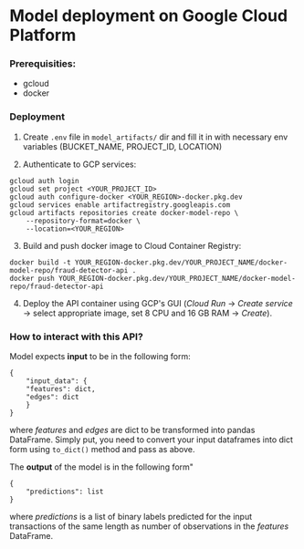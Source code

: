 # Model deployment on Google Cloud Platform

### Prerequisities:
* gcloud
* docker


### Deployment

1. Create `.env` file in `model_artifacts/` dir and fill it in with necessary env variables (BUCKET_NAME, PROJECT_ID, LOCATION)
<!-- 2. Create `.mar` file with model files by running this command in the `/src/model` dir:
```
torch-model-archiver -f \
    --model-name model \
    --version 1.0 \
    --handler model_artifacts/handler.py \
    --extra-files model_weights.pth,gnn.py \
    --export-path model_artifacts
``` -->
2. Authenticate to GCP services:
```
gcloud auth login
gcloud set project <YOUR_PROJECT_ID>
gcloud auth configure-docker <YOUR_REGION>-docker.pkg.dev
gcloud services enable artifactregistry.googleapis.com
gcloud artifacts repositories create docker-model-repo \
    --repository-format=docker \
    --location=<YOUR_REGION>

```

3. Build and push docker image to Cloud Container Registry:
```
docker build -t YOUR_REGION-docker.pkg.dev/YOUR_PROJECT_NAME/docker-model-repo/fraud-detector-api .
docker push YOUR_REGION-docker.pkg.dev/YOUR_PROJECT_NAME/docker-model-repo/fraud-detector-api

```

<!-- 
4. Run `python deploy.py` script. -->

4. Deploy the API container using GCP's GUI (*Cloud Run* -> *Create service* -> select appropriate image, set 8 CPU and 16 GB RAM -> *Create*).

### How to interact with this API?

Model expects **input** to be in the following form:
```
{
    "input_data": {
    "features": dict,
    "edges": dict
    }
}
```
where *features* and *edges* are dict to be transformed into pandas DataFrame. Simply put, you need to convert your input dataframes into dict form using `to_dict()` method and pass as above.


The **output** of the model is in the following form"
```
{
    "predictions": list
}
```
where *predictions* is a list of binary labels predicted for the input transactions of the same length as number of observations in the *features* DataFrame.